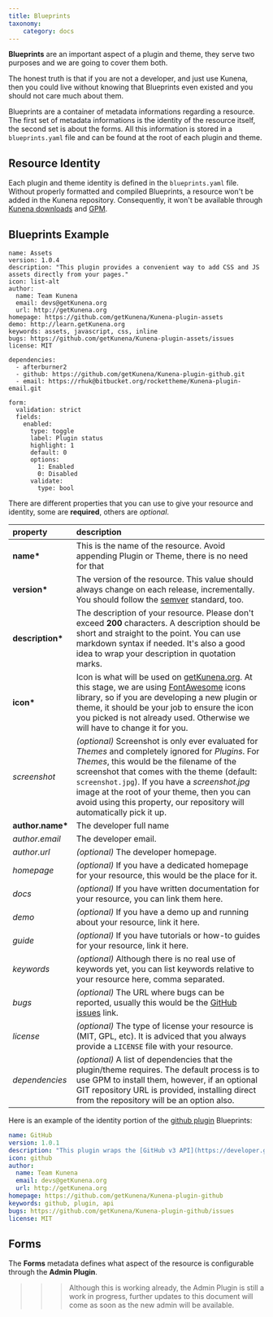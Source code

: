 ```yaml
---
title: Blueprints
taxonomy:
    category: docs
---
```


**Blueprints** are an important aspect of a plugin and theme, they serve two purposes and we are going to cover them both.

The honest truth is that if you are not a developer, and just use Kunena, then you could live without knowing that Blueprints even existed and you should not care much about them.

Blueprints are a container of metadata informations regarding a resource. The first set of metadata informations is the identity of the resource itself, the second set is about the forms. All this information is stored in a `blueprints.yaml` file and can be found at the root of each plugin and theme.

## Resource Identity

Each plugin and theme identity is defined in the `blueprints.yaml` file. Without properly formatted and compiled Blueprints, a resource won't be added in the Kunena repository. Consequently, it won't be available through [Kunena downloads](http://getKunena.org/downloads) and [GPM](../Kunena-gpm).

## Blueprints Example

```
name: Assets
version: 1.0.4
description: "This plugin provides a convenient way to add CSS and JS assets directly from your pages."
icon: list-alt
author:
  name: Team Kunena
  email: devs@getKunena.org
  url: http://getKunena.org
homepage: https://github.com/getKunena/Kunena-plugin-assets
demo: http://learn.getKunena.org
keywords: assets, javascript, css, inline
bugs: https://github.com/getKunena/Kunena-plugin-assets/issues
license: MIT

dependencies:
  - afterburner2
  - github: https://github.com/getKunena/Kunena-plugin-github.git
  - email: https://rhuk@bitbucket.org/rockettheme/Kunena-plugin-email.git

form:
  validation: strict
  fields:
    enabled:
      type: toggle
      label: Plugin status
      highlight: 1
      default: 0
      options:
        1: Enabled
        0: Disabled
      validate:
        type: bool
```

There are different properties that you can use to give your resource and identity, some are **required**, others are _optional_.

|      property     |                                                                                                                                                                                description                                                                                                                                                                                |
| :---------------- | :------------------------------------------------------------------------------------------------------------------------------------------------------------------------------------------------------------------------------------------------------------------------------------------------------------------------------------------------------------------------ |
| __name*__         | This is the name of the resource. Avoid appending Plugin or Theme, there is no need for that                                                                                                                                                                                                                                                                              |
| __version*__      | The version of the resource. This value should always change on each release, incrementally. You should follow the [semver](http://semver.org/) standard, too.                                                                                                                                                                                                            |
| __description*__  | The description of your resource. Please don't exceed **200** characters. A description should be short and straight to the point. You can use markdown syntax if needed. It's also a good idea to wrap your description in quotation marks.                                                                                                                              |
| __icon*__         | Icon is what will be used on [getKunena.org](http://getKunena.org). At this stage, we are using [FontAwesome](http://fortawesome.github.io/Font-Awesome/icons/) icons library, so if you are developing a new plugin or theme, it should be your job to ensure the icon you picked is not already used. Otherwise we will have to change it for you.                          |
| _screenshot_      | _(optional)_ Screenshot is only ever evaluated for _Themes_ and completely ignored for _Plugins_. For _Themes_, this would be the filename of the screenshot that comes with the theme (default: `screenshot.jpg`). If you have a _screenshot.jpg_ image at the root of your theme, then you can avoid using this property, our repository will automatically pick it up. |
| __author.name*__  | The developer full name                                                                                                                                                                                                                                                                                                                                                   |
| _author.email_    | The developer email.                                                                                                                                                                                                                                                                                                                                                      |
| _author.url_      | _(optional)_ The developer homepage.                                                                                                                                                                                                                                                                                                                                      |
| _homepage_        | _(optional)_ If you have a dedicated homepage for your resource, this would be the place for it.                                                                                                                                                                                                                                                                          |
| _docs_            | _(optional)_ If you have written documentation for your resource, you can link them here.                                                                                                                                                                                                                                                                                 |
| _demo_            | _(optional)_ If you have a demo up and running about your resource, link it here.                                                                                                                                                                                                                                                                                         |
| _guide_           | _(optional)_ If you have tutorials or how-to guides for your resource, link it here.                                                                                                                                                                                                                                                                                      |
| _keywords_        | _(optional)_ Although there is no real use of keywords yet, you can list keywords relative to your resource here, comma separated.                                                                                                                                                                                                                                        |
| _bugs_            | _(optional)_ The URL where bugs can be reported, usually this would be the [GitHub issues](https://guides.github.com/features/issues/) link.                                                                                                                                                                                                                              |
| _license_         | _(optional)_ The type of license your resource is (MIT, GPL, etc). It is adviced that you always provide a `LICENSE` file with your resource.                                                                                                                                                                                                                             |
| _dependencies_    | _(optional)_ A list of dependencies that the plugin/theme requires.  The default process is to use GPM to install them, however, if an optional GIT repository URL is provided, installing direct from the repository will be an option also. |

Here is an example of the identity portion of the [github plugin](http://github.com/getKunena/Kunena-plugin-github) Blueprints:

```yaml
name: GitHub
version: 1.0.1
description: "This plugin wraps the [GitHub v3 API](https://developer.github.com/v3/) and uses the [php-github-api](https://github.com/KnpLabs/php-github-api/) library to add a nice GitHub touch to your Kunena pages."
icon: github
author:
  name: Team Kunena
  email: devs@getKunena.org
  url: http://getKunena.org
homepage: https://github.com/getKunena/Kunena-plugin-github
keywords: github, plugin, api
bugs: https://github.com/getKunena/Kunena-plugin-github/issues
license: MIT
```


## Forms

The **Forms** metadata defines what aspect of the resource is configurable through the **Admin Plugin**.

>>> Although this is working already, the Admin Plugin is still a work in progress, further updates to this document will come as soon as the new admin will be available.
